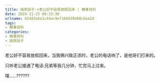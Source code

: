 ```yaml
---
title: 搞笑段子->老公好不容易放假回来 | 糗事百科
date: 2019-11-25 00:33:30
urlname: 024d2e6a1c44ac9ef160d39d88c6ea2d
tags: 
- 糗事百科
categories:
- 糗事百科
- 搞笑段子
---
```

老公好不容易放假回来，当我俩兴致正浓时，老公的电话响了，是他哥们打来的。

只听老公接通了电话:兄弟等我几分钟，忙完马上过来。

噗……??????


